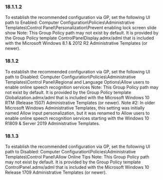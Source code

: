 
### 18.1.1.2  
To establish the recommended configuration via GP, set the following UI path to Enabled: 
Computer Configuration\Policies\Administrative Templates\Control 
Panel\Personalization\Prevent enabling lock screen slide show 
Note: This Group Policy path may not exist by default. It is provided by the Group Policy 
template ControlPanelDisplay.admx/adml that is included with the Microsoft Windows 
8.1 & 2012 R2 Administrative Templates (or newer). 
   
### 18.1.2  
To establish the recommended configuration via GP, set the following UI path to Disabled: 
Computer Configuration\Policies\Administrative Templates\Control 
Panel\Regional and Language Options\Allow users to enable online speech 
recognition services 
Note: This Group Policy path may not exist by default. It is provided by the Group Policy 
template Globalization.admx/adml that is included with the Microsoft Windows 10 RTM 
(Release 1507) Administrative Templates (or newer). 
Note #2: In older Microsoft Windows Administrative Templates, this setting was initially 
named Allow input personalization, but it was renamed to Allow users to enable online 
speech recognition services starting with the Windows 10 R1809 & Server 2019 
Administrative Templates. 

### 18.1.3  
To establish the recommended configuration via GP, set the following UI path to Disabled: 
Computer Configuration\Policies\Administrative Templates\Control Panel\Allow 
Online Tips 
Note: This Group Policy path may not exist by default. It is provided by the Group Policy 
template ControlPanel.admx/adml that is included with the Microsoft Windows 10 Release 
1709 Administrative Templates (or newer). 
